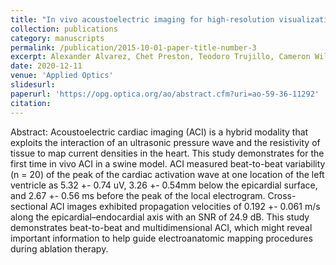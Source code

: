 ```yaml
---
title: "In vivo acoustoelectric imaging for high-resolution visualization of cardiac electric spatiotemporal dynamics"
collection: publications
category: manuscripts
permalink: /publication/2015-10-01-paper-title-number-3
excerpt: Alexander Alvarez, Chet Preston, Teodoro Trujillo, Cameron Wilhite, Alex Burton, Sonia Vohnout, and Russell S. Witte
date: 2020-12-11
venue: 'Applied Optics'
slidesurl:
paperurl: 'https://opg.optica.org/ao/abstract.cfm?uri=ao-59-36-11292'
citation:
---
```


Abstract: Acoustoelectric cardiac imaging (ACI) is a hybrid modality that exploits the interaction of an ultrasonic pressure wave and the resistivity of tissue to map current densities in the heart. This study demonstrates for the first time in vivo ACI in a swine model. ACI measured beat-to-beat variability (n = 20) of the peak of the cardiac activation wave at one location of the left ventricle as 5.32 +- 0.74 uV, 3.26 +- 0.54mm below the epicardial surface, and 2.67 +- 0.56 ms before the peak of the local electrogram. Cross-sectional ACI images exhibited propagation velocities of 0.192 +- 0.061 m/s along the epicardial–endocardial axis with an SNR of 24.9 dB. This study demonstrates beat-to-beat and multidimensional ACI, which might reveal important information to help guide electroanatomic mapping procedures during ablation therapy.
